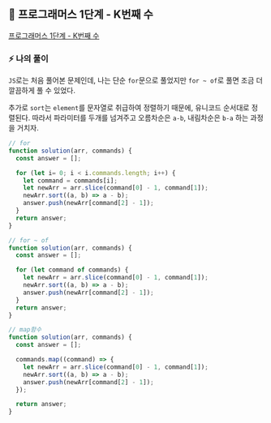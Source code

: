 ## 📍 프로그래머스 1단계 - K번째 수
<a href='https://programmers.co.kr/learn/courses/30/lessons/42748'>프로그래머스 1단계 - K번째 수</a>

### ⚡️ 나의 풀이

`JS`로는 처음 풀어본 문제인데, 나는 단순 `for`문으로 풀었지만 `for ~ of`로 풀면 조금 더 깔끔하게 풀 수 있었다.

추가로 `sort`는 `element`를 문자열로 취급하여 정렬하기 때문에, 유니코드 순서대로 정렬된다. 따라서 파라미터를 두개를 넘겨주고 오름차순은 `a-b`, 내림차순은 `b-a` 하는 과정을 거치자.

```javascript
// for 
function solution(arr, commands) {
  const answer = [];

  for (let i= 0; i < i.commands.length; i++) {
    let command = commands[i];
    let newArr = arr.slice(command[0] - 1, command[1]);
    newArr.sort((a, b) => a - b);
    answer.push(newArr[command[2] - 1]);
  }
  return answer;
}
```

```javascript
// for ~ of
function solution(arr, commands) {
  const answer = [];

  for (let command of commands) {
    let newArr = arr.slice(command[0] - 1, command[1]);
    newArr.sort((a, b) => a - b);
    answer.push(newArr[command[2] - 1]);
  }
  return answer;
}
```

```javascript
// map함수
function solution(arr, commands) {
  const answer = [];

  commands.map((command) => {
    let newArr = arr.slice(command[0] - 1, command[1]);
    newArr.sort((a, b) => a - b);
    answer.push(newArr[command[2] - 1]);
  });

  return answer;
}
```